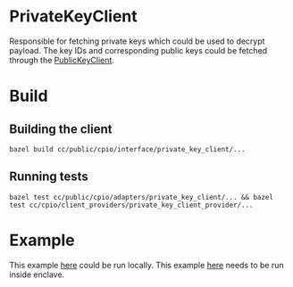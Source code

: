 # PrivateKeyClient

Responsible for fetching private keys which could be used to decrypt payload. The key IDs and corresponding public keys could be fetched through the [PublicKeyClient](/cc/public/cpio/interface/public_key_client/README.md).

# Build

## Building the client

    bazel build cc/public/cpio/interface/private_key_client/...

## Running tests

    bazel test cc/public/cpio/adapters/private_key_client/... && bazel test cc/cpio/client_providers/private_key_client_provider/...

# Example

This example [here](/cc/public/cpio/examples/local_private_key_client_test.cc) could be run locally. This example [here](/cc/public/cpio/examples/private_key_client_test.cc) needs to be run inside enclave.
